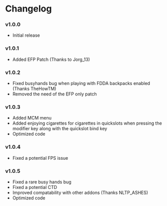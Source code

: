 # Changelog

### v1.0.0
* Initial release

### v1.0.1
* Added EFP Patch (Thanks to Jorg_13)

### v1.0.2
* Fixed busyhands bug when playing with FDDA backpacks enabled (Thanks TheHowTM)
* Removed the need of the EFP only patch

### v1.0.3
* Added MCM menu
* Added enjoying cigarettes for cigarettes in quickslots when pressing the modifier key along with the quickslot bind key
* Optimized code

### v1.0.4
* Fixed a potential FPS issue

### v1.0.5
* Fixed a rare busy hands bug
* Fixed a potential CTD
* Improved compatability with other addons (Thanks NLTP_ASHES)
* Optimized code
